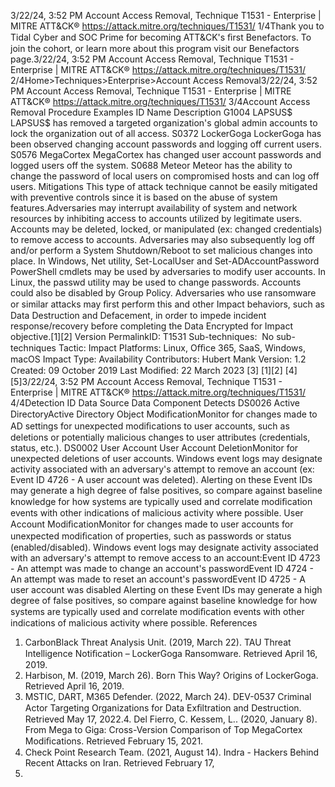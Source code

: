 3/22/24, 3:52 PM Account Access Removal, Technique T1531 - Enterprise | MITRE ATT&CK®
https://attack.mitre.org/techniques/T1531/ 1/4Thank you to Tidal Cyber and SOC Prime for becoming ATT&CK's ﬁrst Benefactors. To join the cohort, or learn more about this program visit our
Benefactors page.3/22/24, 3:52 PM Account Access Removal, Technique T1531 - Enterprise | MITRE ATT&CK®
https://attack.mitre.org/techniques/T1531/ 2/4Home>Techniques>Enterprise>Account Access Removal3/22/24, 3:52 PM Account Access Removal, Technique T1531 - Enterprise | MITRE ATT&CK®
https://attack.mitre.org/techniques/T1531/ 3/4Account Access Removal
Procedure Examples
ID Name Description
G1004 LAPSUS$ LAPSUS$ has removed a targeted organization's global admin accounts to lock the organization out of all
access.
S0372 LockerGoga LockerGoga has been observed changing account passwords and logging off current users.
S0576 MegaCortex MegaCortex has changed user account passwords and logged users off the system.
S0688 Meteor Meteor has the ability to change the password of local users on compromised hosts and can log off users.
Mitigations
This type of attack technique cannot be easily mitigated with preventive controls since it is based on the abuse of system features.Adversaries may interrupt availability of system and network resources by inhibiting access to accounts utilized by legitimate users.
Accounts may be deleted, locked, or manipulated (ex: changed credentials) to remove access to accounts. Adversaries may also
subsequently log off and/or perform a System Shutdown/Reboot to set malicious changes into place.
In Windows, Net utility, Set-LocalUser and Set-ADAccountPassword PowerShell cmdlets may be used by adversaries to modify user
accounts. In Linux, the passwd utility may be used to change passwords. Accounts could also be disabled by Group Policy.
Adversaries who use ransomware or similar attacks may ﬁrst perform this and other Impact behaviors, such as Data Destruction and
Defacement, in order to impede incident response/recovery before completing the Data Encrypted for Impact objective.[1][2]
Version PermalinkID: T1531
Sub-techniques:  No sub-techniques
 
Tactic: Impact
 
Platforms: Linux, Oﬃce 365, SaaS, Windows, macOS
 
Impact Type: Availability
Contributors: Hubert Mank
Version: 1.2
Created: 09 October 2019
Last Modiﬁed: 22 March 2023
[3]
[1][2]
[4]
[5]3/22/24, 3:52 PM Account Access Removal, Technique T1531 - Enterprise | MITRE ATT&CK®
https://attack.mitre.org/techniques/T1531/ 4/4Detection
ID Data Source Data Component Detects
DS0026 Active DirectoryActive Directory
Object
ModiﬁcationMonitor for changes made to AD settings for unexpected modiﬁcations to user
accounts, such as deletions or potentially malicious changes to user attributes
(credentials, status, etc.).
DS0002 User Account User Account
DeletionMonitor for unexpected deletions of user accounts. Windows event logs may
designate activity associated with an adversary's attempt to remove an account (ex:
Event ID 4726 - A user account was deleted).
Alerting on these Event IDs may generate a high degree of false positives, so compare
against baseline knowledge for how systems are typically used and correlate
modiﬁcation events with other indications of malicious activity where possible.
User Account
ModiﬁcationMonitor for changes made to user accounts for unexpected modiﬁcation of properties,
such as passwords or status (enabled/disabled). Windows event logs may designate
activity associated with an adversary's attempt to remove access to an account:Event
ID 4723 - An attempt was made to change an account's passwordEvent ID 4724 - An
attempt was made to reset an account's passwordEvent ID 4725 - A user account was
disabled
Alerting on these Event IDs may generate a high degree of false positives, so compare
against baseline knowledge for how systems are typically used and correlate
modiﬁcation events with other indications of malicious activity where possible.
References
1. CarbonBlack Threat Analysis Unit. (2019, March 22). TAU
Threat Intelligence Notiﬁcation – LockerGoga Ransomware.
Retrieved April 16, 2019.
2. Harbison, M. (2019, March 26). Born This Way? Origins of
LockerGoga. Retrieved April 16, 2019.
3. MSTIC, DART, M365 Defender. (2022, March 24). DEV-0537
Criminal Actor Targeting Organizations for Data Exﬁltration
and Destruction. Retrieved May 17, 2022.4. Del Fierro, C. Kessem, L.. (2020, January 8). From Mega to
Giga: Cross-Version Comparison of Top MegaCortex
Modiﬁcations. Retrieved February 15, 2021.
5. Check Point Research Team. (2021, August 14). Indra -
Hackers Behind Recent Attacks on Iran. Retrieved February 17,
2022.